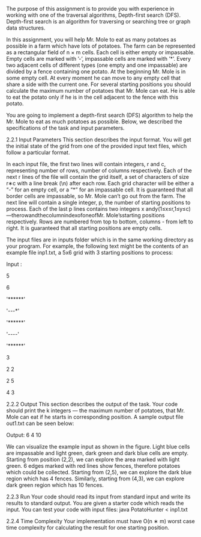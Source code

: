 The purpose of this assignment is to provide you with experience in working with one of the traversal algorithms, Depth-first search (DFS). Depth-first search is an algorithm for traversing or searching tree or graph data structures.


In this assignment, you will help Mr. Mole to eat as many potatoes as possible in a farm which have lots of potatoes. The farm can be represented as a rectangular field of n × m cells. Each cell is either empty or impassable. Empty cells are marked with ’-’, impassable cells are marked with ’*’. Every two adjacent cells of different types (one empty and one impassable) are divided by a fence containing one potato. At the beginning Mr. Mole is in some empty cell. At every moment he can move to any empty cell that share a side with the current one. For several starting positions you should calculate the maximum number of potatoes that Mr. Mole can eat. He is able to eat the potato only if he is in the cell adjacent to the fence with this potato.


You are going to implement a depth-first search (DFS) algorithm to help the Mr. Mole to eat as much potatoes as possible. Below, we described the specifications of the task and input parameters.


2.2.1 Input Parameters
This section describes the input format. You will get the initial state of the grid from one of the provided input text files, which follow a particular format.


In each input file, the first two lines will contain integers, r and c, representing number of rows, number of columns respectively. Each of the next r lines of the file will contain the grid itself, a set of characters of size r∗c with a line break (\n) after each row. Each grid character will be either a “-” for an empty cell, or a “*” for an impassable cell. It is guaranteed that all border cells are impassable, so Mr. Mole can’t go out from the farm. The next line will contain a single integer, p, the number of starting positions to process. Each of the last p lines contains two integers x andy(1≤x≤r,1≤y≤c)—therowandthecolumnindexofoneofMr. Mole’sstarting positions respectively. Rows are numbered from top to bottom, columns - from left to right. It is guaranteed that all starting positions are empty cells.


The input files are in inputs folder which is in the same working directory as your program. For example, the following text might be the contents of an example file inp1.txt, a 5x6 grid with 3 starting positions to process:


Input : 

5

6

'******'


'*--*-*'


'******'


'*----*'


'******'

3


2 2

2 5

4 3


2.2.2 Output
This section describes the output of the task. Your code should print the k integers — the maximum number of potatoes, that Mr. Mole can eat if he starts in corresponding position. A sample output file out1.txt can be seen below:

Output: 6
4
10

We can visualize the example input as shown in the figure. Light blue cells are impassable and light green, dark green and dark blue cells are empty. Starting from position (2,2), we can explore the area marked with light green. 6 edges marked with red lines show fences, therefore potatoes which could be collected. Starting from (2,5), we can explore the dark blue region which has 4 fences. Similarly, starting from (4,3), we can explore dark green region which has 10 fences.


2.2.3 Run
Your code should read its input from standard input and write its results to standard output. You are given a starter code which reads the input. You can test your code with input files:
java PotatoHunter < inp1.txt


2.2.4 Time Complexity
Your implementation must have O(n ∗ m) worst case time complexity for calculating the result for one starting position.
